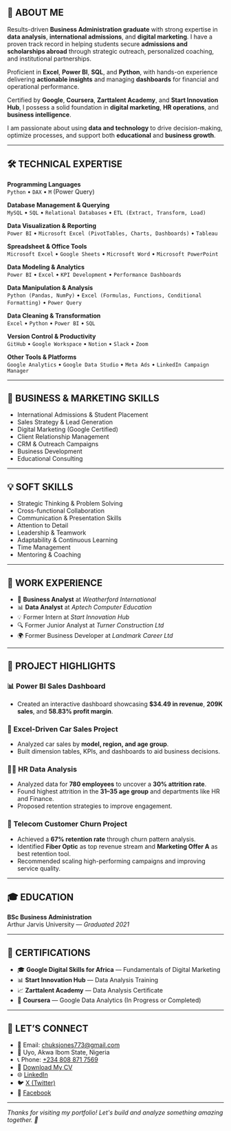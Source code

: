 <!-- README.md for Chukwudi Peter Kubiat Jones -->

## 👋 ABOUT ME

Results-driven **Business Administration graduate** with strong expertise in **data analysis**, **international admissions**, and **digital marketing**. I have a proven track record in helping students secure **admissions and scholarships abroad** through strategic outreach, personalized coaching, and institutional partnerships.

Proficient in **Excel**, **Power BI**, **SQL**, and **Python**, with hands-on experience delivering **actionable insights** and managing **dashboards** for financial and operational performance.

Certified by **Google**, **Coursera**, **Zarttalent Academy**, and **Start Innovation Hub**, I possess a solid foundation in **digital marketing**, **HR operations**, and **business intelligence**.

I am passionate about using **data and technology** to drive decision-making, optimize processes, and support both **educational** and **business growth**.

---
## 🛠️ TECHNICAL EXPERTISE

**Programming Languages**  
`Python` • `DAX` • `M` (Power Query)

**Database Management & Querying**  
`MySQL` • `SQL` • `Relational Databases` • `ETL (Extract, Transform, Load)`

**Data Visualization & Reporting**  
`Power BI` • `Microsoft Excel (PivotTables, Charts, Dashboards)` • `Tableau`

**Spreadsheet & Office Tools**  
`Microsoft Excel` • `Google Sheets` • `Microsoft Word` • `Microsoft PowerPoint`

**Data Modeling & Analytics**  
`Power BI` • `Excel` • `KPI Development` • `Performance Dashboards`

**Data Manipulation & Analysis**  
`Python (Pandas, NumPy)` • `Excel (Formulas, Functions, Conditional Formatting)` • `Power Query`

**Data Cleaning & Transformation**  
`Excel` • `Python` • `Power BI` • `SQL`

**Version Control & Productivity**  
`GitHub` • `Google Workspace` • `Notion` • `Slack` • `Zoom`

**Other Tools & Platforms**  
`Google Analytics` • `Google Data Studio` • `Meta Ads` • `LinkedIn Campaign Manager`


---

## 💼 BUSINESS & MARKETING SKILLS

- International Admissions & Student Placement  
- Sales Strategy & Lead Generation  
- Digital Marketing (Google Certified)  
- Client Relationship Management  
- CRM & Outreach Campaigns  
- Business Development  
- Educational Consulting

---

## 💡 SOFT SKILLS

- Strategic Thinking & Problem Solving  
- Cross-functional Collaboration  
- Communication & Presentation Skills  
- Attention to Detail  
- Leadership & Teamwork  
- Adaptability & Continuous Learning  
- Time Management  
- Mentoring & Coaching

---


## 💼 WORK EXPERIENCE

- 🧠 **Business Analyst** at *Weatherford International*  
- 📊 **Data Analyst** at *Aptech Computer Education*  
- 💡 Former Intern at *Start Innovation Hub*  
- 🔍 Former Junior Analyst at *Turner Construction Ltd*  
- 🌍 Former Business Developer at *Landmark Career Ltd*



---

## 📂 PROJECT HIGHLIGHTS

### 📊 Power BI Sales Dashboard  
- Created an interactive dashboard showcasing **$34.49 in revenue**, **209K sales**, and **58.83% profit margin**.

### 🚗 Excel-Driven Car Sales Project  
- Analyzed car sales by **model, region, and age group**.  
- Built dimension tables, KPIs, and dashboards to aid business decisions.

### 🧑‍💼 HR Data Analysis  
- Analyzed data for **780 employees** to uncover a **30% attrition rate**.  
- Found highest attrition in the **31–35 age group** and departments like HR and Finance.  
- Proposed retention strategies to improve engagement.

### 📡 Telecom Customer Churn Project  
- Achieved a **67% retention rate** through churn pattern analysis.  
- Identified **Fiber Optic** as top revenue stream and **Marketing Offer A** as best retention tool.  
- Recommended scaling high-performing campaigns and improving service quality.

---

## 🎓 EDUCATION

**BSc Business Administration**  
Arthur Jarvis University — *Graduated 2021*

---

## 📜 CERTIFICATIONS

- 🎓 **Google Digital Skills for Africa** — Fundamentals of Digital Marketing  
- 📊 **Start Innovation Hub** — Data Analysis Training  
- 📈 **Zarttalent Academy** — Data Analysis Certificate  
- 🧮 **Coursera** — Google Data Analytics (In Progress or Completed)

---

## 🤝 LET’S CONNECT

- 📧 Email: [chuksjones773@gmail.com](mailto:chuksjones773@gmail.com)  
- 📍 Uyo, Akwa Ibom State, Nigeria  
- 📞 Phone: [+234 808 871 7569](tel:+2348088717569)  
- 📄 [Download My CV](https://drive.google.com/file/d/1nyF_yJDyD51-e-9RPizIF3-kGNB0pwDK/view?usp=drive_link)  
- 🌐 [LinkedIn](https://www.linkedin.com/in/chukwudi-jones-99152228a?utm_source=share&utm_campaign=share_via&utm_con)  
- 🐦 [X (Twitter)](https://x.com/Chuks_Jonesss?t=z6N7eGt1EIGhbUMMEMscAA&s=09)  
- 📘 [Facebook](https://www.facebook.com/share/1Bhi8Qo2b6/)

---

_Thanks for visiting my portfolio! Let's build and analyze something amazing together. 🚀_
